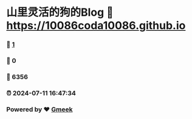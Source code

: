 # 山里灵活的狗的Blog :link: https://10086coda10086.github.io 
### :page_facing_up: [1](https://10086coda10086.github.io/tag.html) 
### :speech_balloon: 0 
### :hibiscus: 6356 
### :alarm_clock: 2024-07-11 16:47:34 
### Powered by :heart: [Gmeek](https://github.com/Meekdai/Gmeek)
